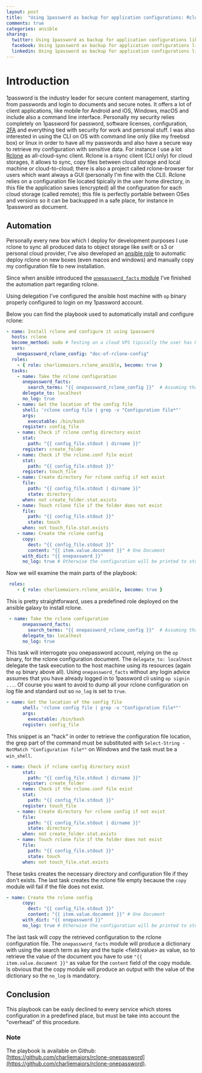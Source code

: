 ```yaml
---
layout: post
title:  "Using 1password as backup for application configurations: Rclone"
comments: true
categories: ansible
sharing:
  twitter: Using 1password as backup for application configurations like Rclone
  facebook: Using 1password as backup for application configurations like Rclone
  linkedin: Using 1password as backup for application configurations like Rclone
---
```


# Introduction

1password is the industry leader for secure content management, starting from passwords and login to documents and secure notes. It offers a lot of client applications, like mobile for Android and iOS, Windows, macOS and include also a command line interface. Personally my security relies completely on 1password for password, software licenses, configuration, [2FA](https://www.wikiwand.com/en/Multi-factor_authentication) and everything tied with security for work and personal stuff.
I was also interested in using the CLI on OS with command line only (like my freebsd box) or linux in order to have all my passwords and also have a secure way to retrieve my configuration with sensitive data. For instance I use a lot [Rclone](https://rclone.org/) as all-cloud-sync client. Rclone is a rsync client (CLI only) for cloud storages, it allows to sync, copy files between cloud storage and local machine or cloud-to-cloud; there is also a project called rclone-browser for users which want always a GUI (personally I'm fine with the CLI).
Rclone relies on a configuration file located tipically in the user home directory, in this file the application saves (encrypted) all the configuration for each cloud storage (called remote); this file is perfectly portable between OSes and versions so it can be backupped in a safe place, for instance in 1password as document.

## Automation

Personally every new box which I deploy for development purposes I use rclone to sync all produced data to object storage like swift or s3 or personal cloud provider, I've also developed an [ansible role](https://galaxy.ansible.com/charliemaiors/rclone-ansible) to automatic deploy rclone on new boxes (even macos and windows) and manually copy my configuration file to new installation.

Since when ansible introduced the [```onepassword_facts``` module](https://docs.ansible.com/ansible/latest/modules/onepassword_facts_module.html) I've finished the automation part regarding rclone.

Using delegation I've configured the ansible host machine with ```op``` binary properly configured to login on my 1password account.

Below you can find the playbook used to automatically install and configure rclone:

```yaml
- name: Install rclone and configure it using 1password
  hosts: rclone
  become_method: sudo # Testing on a cloud VPS tipically the user has NOPASSWD for sudo
  vars:
    onepassword_rclone_config: "doc-of-rclone-config"
  roles:
    - { role: charliemaiors.rclone_ansible, become: true }
  tasks:
    - name: Take the rclone configuration
      onepassword_facts:
        search_terms: "{{ onepassword_rclone_config }}"  # Assuming that you have already run op signin...
      delegate_to: localhost
      no_log: true
    - name: Get the location of the config file
      shell: 'rclone config file | grep -v "Configuration file*"'
      args:
        executable: /bin/bash
      register: config_file
    - name: Check if rclone config directory exist
      stat:
        path: "{{ config_file.stdout | dirname }}"
      register: create_folder
    - name: Check if the rclone.conf file exist
      stat:
        path: "{{ config_file.stdout }}"
      register: touch_file
    - name: Create directory for rclone config if not exist
      file:
        path: "{{ config_file.stdout | dirname }}"
        state: directory
      when: not create_folder.stat.exists
    - name: Touch rclone file if the folder does not exist
      file:
        path: "{{ config_file.stdout }}"
        state: touch
      when: not touch_file.stat.exists
    - name: Create the rclone config
      copy:
        dest: "{{ config_file.stdout }}"
        content: "{{ item.value.document }}" # One Document
      with_dict: "{{ onepassword }}"
      no_log: true # Otherwise the configuration will be printed to stdout
```

Now we will examine the main parts of the playbook:

```yaml
 roles:
    - { role: charliemaiors.rclone_ansible, become: true }
```

This is pretty straightforward, uses a predefined role deployed on the ansible galaxy to install rclone.

```yaml
 - name: Take the rclone configuration
      onepassword_facts:
        search_terms: "{{ onepassword_rclone_config }}"  # Assuming that you have already run op signin...
      delegate_to: localhost
      no_log: true
```

This task will interrogate you onepassword account, relying on the ```op``` binary, for the rclone configuration document. The ```delegate_to: localhost``` delegate the task execution to the host machine using its resources (again the ```op``` binary above all).
Using ```onepassword_facts``` without any login advice assumes that you have already logged in to 1password cli using ```op signin ...```. Of course you want to avoid to dump all your rclone configuration on log file and standard out so ```no_log``` is set to ```true```.

```yaml
- name: Get the location of the config file
      shell: 'rclone config file | grep -v "Configuration file*"'
      args:
        executable: /bin/bash
      register: config_file
```

This snippet is an "hack" in order to retrieve the configuration file location, the grep part of the command must be substituted with ```Select-String -NotMatch "Configuration file*"``` on Windows and the task must be a ```win_shell```.

```yaml
- name: Check if rclone config directory exist
      stat:
        path: "{{ config_file.stdout | dirname }}"
      register: create_folder
    - name: Check if the rclone.conf file exist
      stat:
        path: "{{ config_file.stdout }}"
      register: touch_file
    - name: Create directory for rclone config if not exist
      file:
        path: "{{ config_file.stdout | dirname }}"
        state: directory
      when: not create_folder.stat.exists
    - name: Touch rclone file if the folder does not exist
      file:
        path: "{{ config_file.stdout }}"
        state: touch
      when: not touch_file.stat.exists
```

These tasks creates the necessary directory and configuration file if they don't exists. The last task creates the rclone file empty because the ```copy``` module will fail if the file does not exist.

```yaml
- name: Create the rclone config
      copy:
        dest: "{{ config_file.stdout }}"
        content: "{{ item.value.document }}" # One Document
      with_dict: "{{ onepassword }}"
      no_log: true # Otherwise the configuration will be printed to stdout
```

The last task will copy the retrieved configuration to the rclone configuration file. The ```onepassword_facts``` module will produce a dictionary with using the search term as key and the tuple \<field:value\> as value, so to retrieve the value of the document you have to use ```"{{ item.value.document }}"``` as value for the ```content``` field of the copy module. Is obvious that the copy module will produce an output with the value of the dictionary so the ```no_log``` is mandatory.

## Conclusion

This playbook can be easly declined to every service which stores configuration in a predefined place, but must be take into account the "overhead" of this procedure.

### Note

The playbook is available on Github: [https://github.com/charliemaiors/rclone-onepassword](https://github.com/charliemaiors/rclone-onepassword).